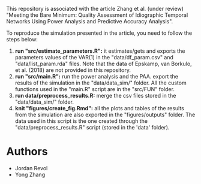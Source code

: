 
This repository is associated with the article Zhang et al. (under review) "Meeting the Bare Minimum: Quality Assessment of Idiographic Temporal Networks Using Power Analysis and Predictive Accuracy Analysis".

To reproduce the simulation presented in the article, you need to follow the steps below:

1. **run "src/estimate_parameters.R":** it estimates/gets and exports the parameters values of the VAR(1) in the "data/df_param.csv" and "data/list_param.rda" files. Note that the data of Epskamp, van Borkulo, et al. (2018) are not provided in this repository.
2. **run "src/main.R":** run the power analysis and the PAA. export the results of the simulation in the "data/data_sim/" folder. All the custom functions used in the "main.R" script are in the "src/FUN" folder. 
3. **run data/preprocess_results.R:** merge the csv files stored in the "data/data_sim/" folder.
4. **knit "figures/create_fig.Rmd":** all the plots and tables of the results from the simulation are also exported in the "figures/outputs" folder. The data used in this script is the one created through the "data/preprocess_results.R" script (stored in the 'data' folder).


# Authors

* Jordan Revol
* Yong Zhang

